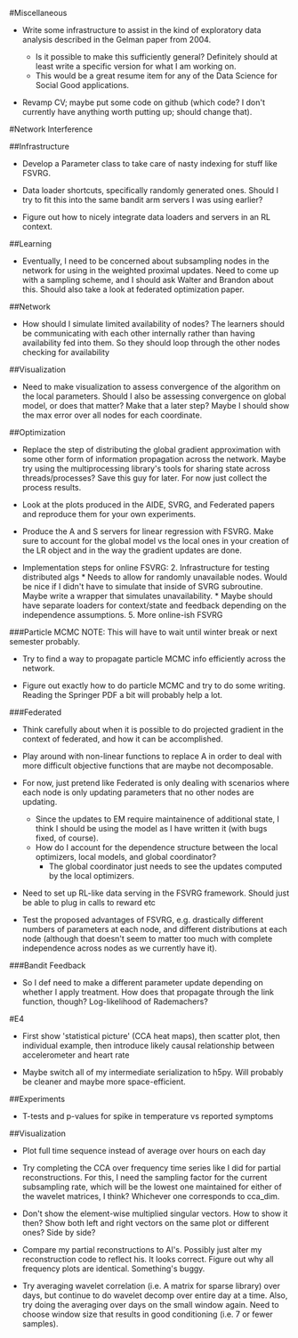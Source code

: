 #Miscellaneous
* Write some infrastructure to assist in the kind of exploratory data analysis described in the Gelman paper from 2004.
    * Is it possible to make this sufficiently general? Definitely should at least write a specific version for what I am working on.
    * This would be a great resume item for any of the Data Science for Social Good applications.

* Revamp CV; maybe put some code on github (which code? I don't currently have anything worth putting up; should change that).

#Network Interference

##Infrastructure
* Develop a Parameter class to take care of nasty indexing for stuff like FSVRG.

* Data loader shortcuts, specifically randomly generated ones. Should I try to fit this into the same bandit arm servers I was using earlier?

* Figure out how to nicely integrate data loaders and servers in an RL context.

##Learning
* Eventually, I need to be concerned about subsampling nodes in the network for using in the weighted proximal updates. Need to come up with a sampling scheme, and I should ask Walter and Brandon about this. Should also take a look at federated optimization paper.
    
##Network
* How should I simulate limited availability of nodes? The learners should be communicating with each other internally rather than having availability fed into them. So they should loop through the other nodes checking for availability

##Visualization
* Need to make visualization to assess convergence of the algorithm on the local parameters. Should I also be assessing convergence on global model, or does that matter? Make that a later step? Maybe I should show the max error over all nodes for each coordinate.

##Optimization
* Replace the step of distributing the global gradient approximation with some other form of information propagation across the network. Maybe try using the multiprocessing library's tools for sharing state across threads/processes? Save this guy for later. For now just collect the process results.

* Look at the plots produced in the AIDE, SVRG, and Federated papers and reproduce them for your own experiments.

* Produce the A and S servers for linear regression with FSVRG. Make sure to account for the global model vs the local ones in your creation of the LR object and in the way the gradient updates are done.

* Implementation steps for online FSVRG:
    2. Infrastructure for testing distributed algs
        * Needs to allow for randomly unavailable nodes. Would be nice if I didn't have to simulate that inside of SVRG subroutine. Maybe write a wrapper that simulates unavailability.
        * Maybe should have separate loaders for context/state and feedback depending on the independence assumptions.
    5. More online-ish FSVRG

###Particle MCMC
NOTE: This will have to wait until winter break or next semester probably.

* Try to find a way to propagate particle MCMC info efficiently across the network.

* Figure out exactly how to do particle MCMC and try to do some writing. Reading the Springer PDF a bit will probably help a lot.

###Federated
* Think carefully about when it is possible to do projected gradient in the context of federated, and how it can be accomplished.

* Play around with non-linear functions to replace A in order to deal with more difficult objective functions that are maybe not decomposable.

* For now, just pretend like Federated is only dealing with scenarios where each node is only updating parameters that no other nodes are updating.
    * Since the updates to EM require maintainence of additional state, I think I should be using the model as I have written it (with bugs fixed, of course).
    * How do I account for the dependence structure between the local optimizers, local models, and global coordinator?
        * The global coordinator just needs to see the updates computed by the local optimizers.

* Need to set up RL-like data serving in the FSVRG framework. Should just be able to plug in calls to reward etc

* Test the proposed advantages of FSVRG, e.g. drastically different numbers of parameters at each node, and different distributions at each node (although that doesn't seem to matter too much with complete independence across nodes as we currently have it).

###Bandit Feedback
* So I def need to make a different parameter update depending on whether I apply treatment. How does that propagate through the link function, though? Log-likelihood of Rademachers?

#E4
* First show 'statistical picture' (CCA heat maps), then scatter plot, then individual example, then introduce likely causal relationship between accelerometer and heart rate

* Maybe switch all of my intermediate serialization to h5py. Will probably be cleaner and maybe more space-efficient.

##Experiments
* T-tests and p-values for spike in temperature vs reported symptoms

##Visualization
* Plot full time sequence instead of average over hours on each day

* Try completing the CCA over frequency time series like I did for partial reconstructions. For this, I need the sampling factor for the current subsampling rate, which will be the lowest one maintained for either of the wavelet matrices, I think? Whichever one corresponds to cca_dim.

* Don't show the element-wise multiplied singular vectors. How to show it then? Show both left and right vectors on the same plot or different ones? Side by side?

* Compare my partial reconstructions to Al's. Possibly just alter my reconstruction code to reflect his. It looks correct. Figure out why all frequency plots are identical. Something's buggy.

* Try averaging wavelet correlation (i.e. A matrix for sparse library) over days, but continue to do wavelet decomp over entire day at a time. Also, try doing the averaging over days on the small window again. Need to choose window size that results in good conditioning (i.e. 7 or fewer samples).
